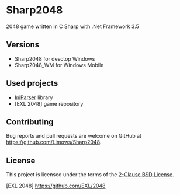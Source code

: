 # Sharp2048 

2048 game written in C Sharp with .Net Framework 3.5

## Versions

 - Sharp2048 for desctop Windows
 - Sharp2048_WM for Windows Mobile

## Used projects

 - [IniParser] library
 - [EXL 2048] game repository

## Contributing

Bug reports and pull requests are welcome on GitHub at https://github.com/Limows/Sharp2048.

## License

This project is licensed under the terms of the [2-Clause BSD License](https://opensource.org/licenses/BSD-2-Clause).

[IniParser]: https://github.com/rickyah/ini-parser
[EXL 2048] https://github.com/EXL/2048